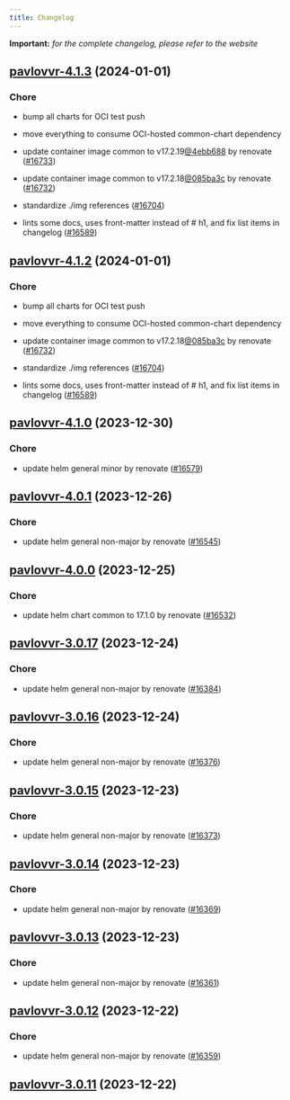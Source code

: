 ```yaml
---
title: Changelog
---
```


**Important:**
*for the complete changelog, please refer to the website*



## [pavlovvr-4.1.3](https://github.com/truecharts/charts/compare/pavlovvr-4.1.0...pavlovvr-4.1.3) (2024-01-01)

### Chore



- bump all charts for OCI test push

- move everything to consume OCI-hosted common-chart dependency

- update container image common to v17.2.19[@4ebb688](https://github.com/4ebb688) by renovate ([#16733](https://github.com/truecharts/charts/issues/16733))

- update container image common to v17.2.18[@085ba3c](https://github.com/085ba3c) by renovate ([#16732](https://github.com/truecharts/charts/issues/16732))

- standardize ./img references ([#16704](https://github.com/truecharts/charts/issues/16704))

- lints some docs, uses front-matter instead of # h1, and fix list items in changelog ([#16589](https://github.com/truecharts/charts/issues/16589))


## [pavlovvr-4.1.2](https://github.com/truecharts/charts/compare/pavlovvr-4.1.0...pavlovvr-4.1.2) (2024-01-01)

### Chore



- bump all charts for OCI test push

- move everything to consume OCI-hosted common-chart dependency

- update container image common to v17.2.18[@085ba3c](https://github.com/085ba3c) by renovate ([#16732](https://github.com/truecharts/charts/issues/16732))

- standardize ./img references ([#16704](https://github.com/truecharts/charts/issues/16704))

- lints some docs, uses front-matter instead of # h1, and fix list items in changelog ([#16589](https://github.com/truecharts/charts/issues/16589))
## [pavlovvr-4.1.0](https://github.com/truecharts/charts/compare/pavlovvr-4.0.1...pavlovvr-4.1.0) (2023-12-30)

### Chore

- update helm general minor by renovate ([#16579](https://github.com/truecharts/charts/issues/16579))

## [pavlovvr-4.0.1](https://github.com/truecharts/charts/compare/pavlovvr-4.0.0...pavlovvr-4.0.1) (2023-12-26)

### Chore

- update helm general non-major by renovate ([#16545](https://github.com/truecharts/charts/issues/16545))

## [pavlovvr-4.0.0](https://github.com/truecharts/charts/compare/pavlovvr-3.0.17...pavlovvr-4.0.0) (2023-12-25)

### Chore

- update helm chart common to 17.1.0 by renovate ([#16532](https://github.com/truecharts/charts/issues/16532))

## [pavlovvr-3.0.17](https://github.com/truecharts/charts/compare/pavlovvr-3.0.16...pavlovvr-3.0.17) (2023-12-24)

### Chore

- update helm general non-major by renovate ([#16384](https://github.com/truecharts/charts/issues/16384))

## [pavlovvr-3.0.16](https://github.com/truecharts/charts/compare/pavlovvr-3.0.15...pavlovvr-3.0.16) (2023-12-24)

### Chore

- update helm general non-major by renovate ([#16376](https://github.com/truecharts/charts/issues/16376))

## [pavlovvr-3.0.15](https://github.com/truecharts/charts/compare/pavlovvr-3.0.14...pavlovvr-3.0.15) (2023-12-23)

### Chore

- update helm general non-major by renovate ([#16373](https://github.com/truecharts/charts/issues/16373))

## [pavlovvr-3.0.14](https://github.com/truecharts/charts/compare/pavlovvr-3.0.13...pavlovvr-3.0.14) (2023-12-23)

### Chore

- update helm general non-major by renovate ([#16369](https://github.com/truecharts/charts/issues/16369))

## [pavlovvr-3.0.13](https://github.com/truecharts/charts/compare/pavlovvr-3.0.12...pavlovvr-3.0.13) (2023-12-23)

### Chore

- update helm general non-major by renovate ([#16361](https://github.com/truecharts/charts/issues/16361))

## [pavlovvr-3.0.12](https://github.com/truecharts/charts/compare/pavlovvr-3.0.11...pavlovvr-3.0.12) (2023-12-22)

### Chore

- update helm general non-major by renovate ([#16359](https://github.com/truecharts/charts/issues/16359))

## [pavlovvr-3.0.11](https://github.com/truecharts/charts/compare/pavlovvr-3.0.10...pavlovvr-3.0.11) (2023-12-22)

